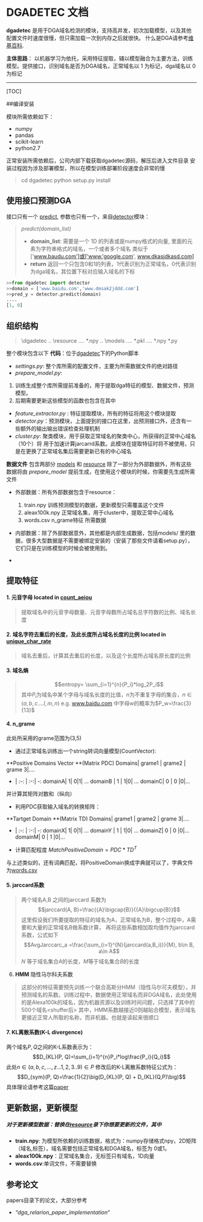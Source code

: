 # DGADETEC 文档

**dgadetec** 是用于DGA域名检测的模块，支持高并发，初次加载模型，以及其他配置文件时速度很慢，但只需加载一次到内存之后就很快。
什么是DGA请参考[维基百科](http://www.baidu.com). 

**主体思路**： 以机器学习为依托，采用特征提取，辅以模型融合为主要方法，训练模型。提供接口，识别域名是否为DGA域名，正常域名以 1 为标记，dga域名以 0 为标记

-------------------

[TOC]

##编译安装

模块所需依赖如下：
- numpy
-  pandas
- scikit-learn
- python2.7

正常安装所需依赖后，公司内部下载获取dgadetec源码，解压后进入文件目录 
安装过程因为涉及部署模型，所以在模型训练部署阶段速度会非常的慢
>cd dgadetec
> python setup.py install

## 使用接口预测DGA
接口只有一个 [predict](#组织结构), 参数也只有一个，来自[detector](#组织结构)模块：
> *predict(domain_list)*
> - **domain_list**:
>  需要是一个 1D 的列表或是numpy格式的向量, 里面的元素为字符串格式的域名，一个或者多个域名
>类似于 ['www.baudu.com']或['www.'google.com', www.dkasjdkasd.com]
>- **return**
>返回一个只包含0和1的列表，1代表识别为正常域名，0代表识别为dga域名，其位置下标对应输入域名的下标 
```python
>>from dgadetec import detector
>>domain = ['www.baidu.com','www.dmsak2jddd.com']
>>pred_y = detector.predict(domain)
....
[1, 0]
``` 
## 组织结构
> \dgadetec
>  ..  \resource
>  ....    *.npy
>  ..  \models
>  .... \*.pkl
>  .... \*.npy
>  *.py


整个模块包含以下
**代码**：位于[dgadetec](#)下的Python脚本
- *settings.py*:  整个库所需的配置文件，主要为所需数据文件的绝对路径
- *prepare_model.py*: 
 1. 训练生成整个库所需提前准备的，用于提取dga特征的模型、数据文件，预测模型。
 2. 后期需要更新这些模型的函数也包含在其中
- *feature_extractor.py* : 特征提取模块，所有的特征将用这个模块提取
- *detector.py*：预测模块，上面提到的接口在这里，出预测接口外，还含有一些额外的输出输出错误检查处理机制
- *cluster.py*: 聚类模块，用于获取正常域名的聚类中心，所获得的正常中心域名（10个）将   用于加速计算jarcarrd系数。此模块在提取特征时将不被使用，只是在更换了正常域名集后需要更新已有的中心域名

**数据文件** 包含两部分 [models](#) 和 [resource](#)
除了一部分为外部数据外，所有这些数据将由 *prepare_model* 提前生成，在使用这个模块的时候，你需要先生成所需文件
- 外部数据：所有外部数据包含于resource：
  1. train.npy 训练预测模型的数据，更新模型只需覆盖这个文件  
  2. aleax100k.npy 正常域名集，用于cluster中，提取正常中心域名
  3. words.csv n_grame特征 所需数据 
 

- 内部数据：除了外部数据意外，其他都是内部生成数据，包括models/ 里的数据，很多大型数据是不需要被绑定安装的（安装了那些文件请看setup.py），它们只是在训练模型的时候会被使用到。
-

## 提取特征
#### 1. 元音字母 located in [count_aeiou](#)
  >提取域名中的元音字母数量、元音字母数所占域名总字符数的比例、域名长度
  
#### 2. 域名字符去重后的长度，及此长度所占域名长度的比例 located in [unique_char_rate](#)
> 域名去重后，计算其去重后的长度，以及这个长度所占域名原长度的比例
  
#### 3. 域名熵
  >  $$entropy= \sum_{i=1}^{n}{P_i}*log_2P_i$$
  >  其中$P_i$为域名中某个字母与域名长度的比值，$n$为不重复字母的集合，$n\in(a,b,c....l,m,n)$
  >  e.g. www.baidu.com 中字母w的概率为$P_w=\frac{3}{13}$

#### 4. n_grame 
此处所采用的grame范围为(3,5)

- 通过正常域名训练出一个string转词向量模型(CountVector):

**Positive Domains Vector **(Matrix PDC)
 Domains| grame1 | grame2 | grame 3|.... 
- | :-: | :-:|  -: 
domainA| 1| 0|1| ...
domainB | 1 | 1|0| ...
domainC| 0 | 0 |0|...

并计算其矩阵对数和（纵向）

- 利用PDC获取输入域名的转换矩阵：

**Tartget Domain  **(Matrix TD)
 Domains| grame1 | grame2 | grame 3|.... 
- | :-: | :-:|  -: 
domainX| 1| 0|1| ...
domainY | 1 | 1|0| ...
domainZ| 0 | 0 |0|...
domainM| 0 | 1 |0|...

- 计算匹配程度
$MatchPositiveDomain = PDC*TD^T$

与上述类似的，还有词典匹配，将PositiveDomain换成字典就可以了，字典文件为[words.csv](#数据文件) 








#### 5. jarccard系数
> 两个域名A,B 之间的jarccard 系数为$$jarccard(A, B)=\frac{{A}\bigcap{B}}{{A}\bigcup{B}}$$
>这里假设我们所要提取的特征的域名为A，正常域名为B，整个过程中，A需要和大量的正常域名B做系数计算， 再将这些系数相加取均值作为jarccard系数，公式如下
>$$AvgJarccarc_a =\frac{\sum_{i=1}^{N}{jarccard(a,B_i)}}{M}, b\in B, a\in A$$
>$N$ 等于域名集合$A$的长度，$M$等于域名集合$B$的长度


6. **HMM** 隐性马尔科夫系数
> 这部分的特征需要预先训练一个联合高斯分HMM（隐性马尔可夫模型），并预测域名的系数。训练过程中，数据使用正常域名而非DGA域名，此处使用的是Alexa100k的域名，因为机器资源以及训练时间问题，只选择了其中的500个域名<shuffer后>
> 其中，HMM系数越接近0则越贴合模型，表示域名更接近正常人所取的名称，而非机器。也就是读起来很顺口

#### 7. KL离散系数(K-L divergence)
两个域名$P,Q$之间的K-L系数表示为：
$$D_{KL}(P, Q)=\sum_{i=1}^{n}P_i*log\frac{P_i}{Q_i}$$
此处$n\in(a, b, c, ..., z...1,2,3..9)\in P$
修改后的K-L离散系数特征公式为：
$$D_{sym}(P, Q)=\frac{1}{2}\big(D_{KL}(P, Q) + D_{KL}(Q,P)\big)$$
 具体理论请参考这篇[paper](http://eprints.networks.imdea.org/67/1/Detecting_Algorithmically_Generated_Malicious_Domain_Names_-_2010_EN.pdf)

## 更新数据，更新模型
##### 对于更新模型数据：替换在[resource](#)录下你想要更新的文件，其中
- **train.npy**: 为模型所依赖的训练数据，格式为：numpy存储格式npy，2D矩阵（域名,标签），域名需要包括正常域名和DGA域名，标签为 0或1。
- **aleax100k.npy**：正常域名集合，无标签只有域名，1D向量
- **words.csv**:单词文件，不需要替换

## 参考论文
papers目录下的论文，大部分参考
- *“dga_relarion_paper_implementation“*

